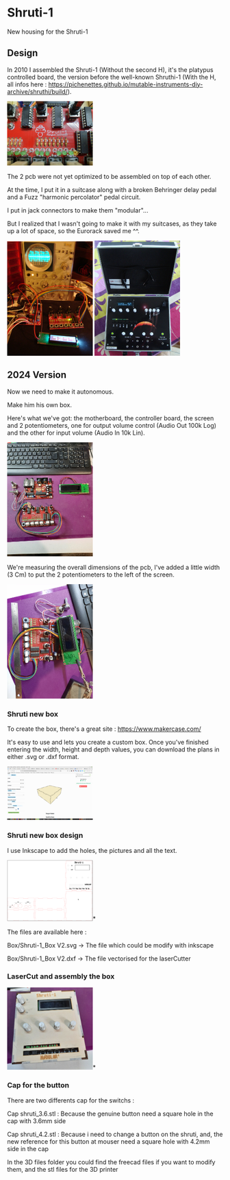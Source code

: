 # Shruti-1

New housing for the Shruti-1 


## Design

In 2010 I assembled the Shruti-1 (Without the second H), it's the platypus controlled board, the version before the well-known Shruthi-1 (With the H, all infos here : https://pichenettes.github.io/mutable-instruments-diy-archive/shruthi/build/).

<img src='Pictures/Shruti-1_Platypus.jpg' width='200px'/>

The 2 pcb were not yet optimized to be assembled on top of each other.

At the time, I put it in a suitcase along with a broken Behringer delay pedal and a Fuzz "harmonic percolator" pedal circuit.

I put in jack connectors to make them "modular"...

But I realized that I wasn't going to make it with my suitcases, as they take up a lot of space, so the Eurorack saved me ^^.


<img src='Pictures/Shruti-1_first_work.jpg' width='200px'/>


<img src='Pictures/Shruti-1_Final.jpg' width='200px'/>


## 2024 Version

Now we need to make it autonomous.

Make him his own box.

Here's what we've got: the motherboard, the controller board, the screen and 2 potentiometers, one for output volume control (Audio Out 100k Log) and the other for input volume (Audio In 10k Lin).

<img src='Pictures/Shruti-1_V2024.jpg' width='200px'/>

We're measuring the overall dimensions of the pcb, I've added a little width (3 Cm) to put the 2 potentiometers to the left of the screen.

<img src='Pictures/Shruti-1_V2024_Mesures.jpg' width='200px'/>

### Shruti new box

To create the box, there's a great site : https://www.makercase.com/

It's easy to use and lets you create a custom box. Once you've finished entering the width, height and depth values, you can download the plans in either .svg or .dxf format.

<img src='Pictures/Shruti-1_Makercase.png' width='200px'/>


### Shruti new box design

I use Inkscape to add the holes, the pictures and all the text.

<img src='Pictures/Shruti-1_Platypus.png' width='200px'/>*

The files are available here :

Box/Shruti-1_Box V2.svg -> The file which could be modify with inkscape

Box/Shruti-1_Box V2.dxf -> The file vectorised for the laserCutter

### LaserCut and assembly the box

<img src='Pictures/Shruti-1_Platypus_NewBox.jpg' width='200px'/>*

### Cap for the button

There are two differents cap for the switchs :

Cap shruti_3.6.stl : Because the genuine button need a square hole in the cap with 3.6mm side

Cap shruti_4.2.stl : Because i need to change a button on the shruti, and, the new reference for this button at mouser need a square hole with 4.2mm side in the cap

In the 3D files folder you could find the freecad files if you want to modify them, and the stl files for the 3D printer

